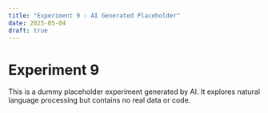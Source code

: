 ```yaml
---
title: "Experiment 9 - AI Generated Placeholder"
date: 2025-05-04
draft: true
---
```


# Experiment 9

This is a dummy placeholder experiment generated by AI. It explores natural language processing but contains no real data or code.
